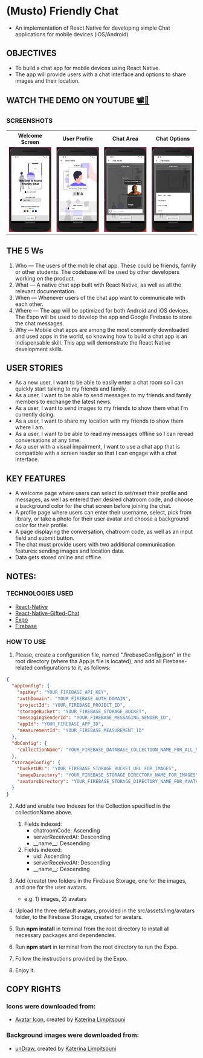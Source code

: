 # (Musto) Friendly Chat

- An implementation of React Native for developing simple Chat applications for mobile devices (iOS/Android)

## OBJECTIVES

- To build a chat app for mobile devices using React Native.
- The app will provide users with a chat interface and options to share images and their location.

## WATCH THE DEMO ON YOUTUBE [📽️🔗](https://youtu.be/vFDsjfluJ_c)

### SCREENSHOTS

<table width="100%"  style="overflow:auto">
  <tr>
    <th width="25%" style="text-align:center;">Welcome Screen</th>
    <th width="25%" style="text-align:center;">User Profile</th>
    <th width="25%" style="text-align:center;">Chat Area</th>
    <th width="25%" style="text-align:center;">Chat Options</th>
  </tr>
  <tr>
    <td width="25%"><img src="https://github.com/mustafa-sarshar/friendly-chat/blob/main/docs/assets/img/musto-friendly-chat-1.png?raw=true"/></td>
    <td width="25%"><img src="https://github.com/mustafa-sarshar/friendly-chat/blob/main/docs/assets/img/musto-friendly-chat-2.png?raw=true"/></td>
    <td width="25%"><img src="https://github.com/mustafa-sarshar/friendly-chat/blob/main/docs/assets/img/musto-friendly-chat-3.png?raw=true"/></td>
    <td width="25%"><img src="https://github.com/mustafa-sarshar/friendly-chat/blob/main/docs/assets/img/musto-friendly-chat-4.png?raw=true"/></td>
  </tr>
</table>

## THE 5 Ws

1. Who — The users of the mobile chat app. These could be friends, family or other students. The codebase will be used by other developers working on the product.
2. What — A native chat app built with React Native, as well as all the relevant documentation.
3. When — Whenever users of the chat app want to communicate with each other.
4. Where — The app will be optimized for both Android and iOS devices. The Expo will be used to develop the app and Google Firebase to store the chat messages.
5. Why — Mobile chat apps are among the most commonly downloaded and used apps in the world, so knowing how to build a chat app is an indispensable skill. This app will demonstrate the React Native development skills.

## USER STORIES

- As a new user, I want to be able to easily enter a chat room so I can quickly start talking to my friends and family.
- As a user, I want to be able to send messages to my friends and family members to exchange the latest news.
- As a user, I want to send images to my friends to show them what I’m currently doing.
- As a user, I want to share my location with my friends to show them where I am.
- As a user, I want to be able to read my messages offline so I can reread conversations at any time.
- As a user with a visual impairment, I want to use a chat app that is compatible with a screen reader so that I can engage with a chat interface.

## KEY FEATURES

- A welcome page where users can select to set/reset their profile and messages, as well as entered their desired chatroom code, and choose a background color for the chat screen before joining the chat.
- A profile page where users can enter their username, select, pick from library, or take a photo for their user avatar and choose a background color for their profile.
- A page displaying the conversation, chatroom code, as well as an input field and submit button.
- The chat must provide users with two additional communication features: sending images and location data.
- Data gets stored online and offline.

## NOTES:

### TECHNOLOGIES USED

- [React-Native](https://reactnative.dev/)
- [React-Native-Gifted-Chat](https://github.com/FaridSafi/react-native-gifted-chat)
- [Expo](https://expo.dev/)
- [Firebase](https://firebase.google.com/)

### HOW TO USE

1. Please, create a configuration file, named ".firebaseConfig.json" in the root directory (where tha App.js file is located), and add all Firebase-related configurations to it, as follows:

```json
{
  "appConfig": {
    "apiKey": "YOUR_FIREBASE_API_KEY",
    "authDomain": "YOUR_FIREBASE_AUTH_DOMAIN",
    "projectId": "YOUR_FIREBASE_PROJECT_ID",
    "storageBucket": "YOUR_FIREBASE_STORAGE_BUCKET",
    "messagingSenderId": "YOUR_FIREBASE_MESSAGING_SENDER_ID",
    "appId": "YOUR_FIREBASE_APP_ID",
    "measurementId": "YOUR_FIREBASE_MEASUREMENT_ID"
  },
  "dbConfig": {
    "collectionName": "YOUR_FIREBASE_DATABASE_COLLECTION_NAME_FOR_ALL_MESSAGES"
  },
  "storageConfig": {
    "bucketURL": "YOUR_FIREBASE_STORAGE_BUCKET_URL_FOR_IMAGES",
    "imageDirectory": "YOUR_FIREBASE_STORAGE_DIRECTORY_NAME_FOR_IMAGES",
    "avatarsDirectory": "YOUR_FIREBASE_STORAGE_DIRECTORY_NAME_FOR_AVATARS"
  }
}
```

2. Add and enable two Indexes for the Collection specified in the collectionName above.
   1. Fields indexed:
      - chatroomCode: Ascending
      - serverReceivedAt: Descending
      - \_\_name\_\_: Descending
   2. Fields indexed:
      - uid: Ascending
      - serverReceivedAt: Descending
      - \_\_name\_\_: Descending
3. Add (create) two folders in the Firebase Storage, one for the images, and one for the user avatars.

   - e.g. 1) images, 2) avatars

4. Upload the three default avatars, provided in the src/assets/img/avatars folder, to the Firebase Storage, created for avatars.
5. Run **npm install** in terminal from the root directory to install all necessary packages and dependencies.
6. Run **npm start** in terminal from the root directory to run the Expo.
7. Follow the instructions provided by the Expo.
8. Enjoy it.

## COPY RIGHTS

### Icons were downloaded from:

- [Avatar Icon](https://undraw.co/illustrations), created by [Katerina Limpitsouni](https://twitter.com/ninaLimpi)

### Background images were downloaded from:

- [unDraw](https://undraw.co/illustrations), created by [Katerina Limpitsouni](https://twitter.com/ninaLimpi)
